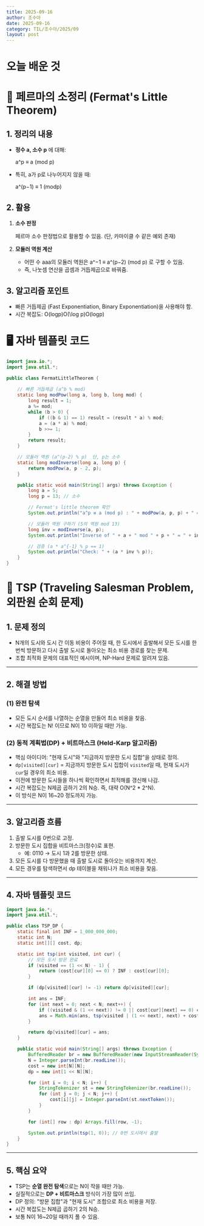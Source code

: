 ```yaml
---
title: 2025-09-16
author: 조수아
date: 2025-09-16
category: TIL/조수아/2025/09
layout: post
---
```


# 오늘 배운 것

# 📘 페르마의 소정리 (Fermat's Little Theorem)

## 1. 정리의 내용

- **정수 a, 소수 p** 에 대해:
    
    a^p ≡ a (mod p)
    
- 특히, a가 p로 나누어지지 않을 때:
    
    a^(p−1) ≡ 1 (modp)
    

## 2. 활용

1. **소수 판정**
    
    페르마 소수 판정법으로 활용할 수 있음. (단, 카마이클 수 같은 예외 존재)
    
2. **모듈러 역원 계산**
    - 어떤 수 aaa의 모듈러 역원은 a^−1 ≡ a^(p−2) (mod p) 로 구할 수 있음.
    - 즉, 나눗셈 연산을 곱셈과 거듭제곱으로 바꿔줌.

## 3. 알고리즘 포인트

- 빠른 거듭제곱 (Fast Exponentiation, Binary Exponentiation)을 사용해야 함.
- 시간 복잡도: O(log⁡p)O(\log p)O(logp)

# **🖥️ 자바 템플릿 코드**

```java
import java.io.*;
import java.util.*;

public class FermatLittleTheorem {
    
    // 빠른 거듭제곱 (a^b % mod)
    static long modPow(long a, long b, long mod) {
        long result = 1;
        a %= mod;
        while (b > 0) {
            if ((b & 1) == 1) result = (result * a) % mod;
            a = (a * a) % mod;
            b >>= 1;
        }
        return result;
    }

    // 모듈러 역원 (a^(p-2) % p)  단, p는 소수
    static long modInverse(long a, long p) {
        return modPow(a, p - 2, p);
    }

    public static void main(String[] args) throws Exception {
        long a = 5;
        long p = 13; // 소수

        // Fermat's little theorem 확인
        System.out.println("a^p ≡ a (mod p) : " + modPow(a, p, p) + " == " + (a % p));

        // 모듈러 역원 구하기 (5의 역원 mod 13)
        long inv = modInverse(a, p);
        System.out.println("Inverse of " + a + " mod " + p + " = " + inv);

        // 검증 (a * a^{-1} % p == 1)
        System.out.println("Check: " + (a * inv % p));
    }
}
```

# 📘 TSP (Traveling Salesman Problem, 외판원 순회 문제)

## 1. 문제 정의

- N개의 도시와 도시 간 이동 비용이 주어질 때, 한 도시에서 출발해서 모든 도시를 한 번씩 방문하고 다시 출발 도시로 돌아오는 최소 비용 경로를 찾는 문제.
- 조합 최적화 문제의 대표적인 예시이며, NP-Hard 문제로 알려져 있음.

---

## 2. 해결 방법

### (1) 완전 탐색

- 모든 도시 순서를 나열하는 순열을 만들어 최소 비용을 찾음.
- 시간 복잡도는 N! 이므로 N이 10 이하일 때만 가능.

### (2) 동적 계획법(DP) + 비트마스크 (Held-Karp 알고리즘)

- 핵심 아이디어: "현재 도시"와 "지금까지 방문한 도시 집합"을 상태로 정의.
- `dp[visited][cur]` = 지금까지 방문한 도시 집합이 `visited`일 때, 현재 도시가 `cur`일 경우의 최소 비용.
- 이전에 방문한 도시들을 하나씩 확인하면서 최적해를 갱신해 나감.
- 시간 복잡도는 N제곱 곱하기 2의 N승. 즉, 대략 O(N^2 * 2^N).
- 이 방식은 N이 16~20 정도까지 가능.

---

## 3. 알고리즘 흐름

1. 출발 도시를 0번으로 고정.
2. 방문한 도시 집합을 비트마스크(정수)로 표현.
    - 예: 0110 → 도시 1과 2를 방문한 상태.
3. 모든 도시를 다 방문했을 때 출발 도시로 돌아오는 비용까지 계산.
4. 모든 경우를 탐색하면서 dp 테이블을 채워나가 최소 비용을 찾음.

---

## 4. 자바 템플릿 코드

```java
import java.io.*;
import java.util.*;

public class TSP_DP {
    static final int INF = 1_000_000_000;
    static int N;
    static int[][] cost, dp;

    static int tsp(int visited, int cur) {
        // 모든 도시 방문 완료
        if (visited == (1 << N) - 1) {
            return (cost[cur][0] == 0) ? INF : cost[cur][0];
        }

        if (dp[visited][cur] != -1) return dp[visited][cur];

        int ans = INF;
        for (int next = 0; next < N; next++) {
            if ((visited & (1 << next)) != 0 || cost[cur][next] == 0) continue;
            ans = Math.min(ans, tsp(visited | (1 << next), next) + cost[cur][next]);
        }

        return dp[visited][cur] = ans;
    }

    public static void main(String[] args) throws Exception {
        BufferedReader br = new BufferedReader(new InputStreamReader(System.in));
        N = Integer.parseInt(br.readLine());
        cost = new int[N][N];
        dp = new int[1 << N][N];

        for (int i = 0; i < N; i++) {
            StringTokenizer st = new StringTokenizer(br.readLine());
            for (int j = 0; j < N; j++) {
                cost[i][j] = Integer.parseInt(st.nextToken());
            }
        }

        for (int[] row : dp) Arrays.fill(row, -1);

        System.out.println(tsp(1, 0)); // 0번 도시에서 출발
    }
}

```

---

## 5. 핵심 요약

- TSP는 **순열 완전 탐색**으로는 N이 작을 때만 가능.
- 실질적으로는 **DP + 비트마스크** 방식이 가장 많이 쓰임.
- DP 정의: "방문 집합"과 "현재 도시" 조합으로 최소 비용을 저장.
- 시간 복잡도는 N제곱 곱하기 2의 N승.
- 보통 N이 16~20일 때까지 풀 수 있음.